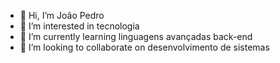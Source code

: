 - 👋 Hi, I’m João Pedro
- 👀 I’m interested in tecnologia
- 🌱 I’m currently learning linguagens avançadas back-end
- 💞️ I’m looking to collaborate on desenvolvimento de sistemas


<!---
gpeto/gpeto is a ✨ special ✨ repository because its `README.md` (this file) appears on your GitHub profile.
You can click the Preview link to take a look at your changes.
--->
